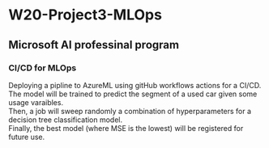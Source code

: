 # W20-Project3-MLOps
## Microsoft AI professinal program
### CI/CD for MLOps
Deploying a pipline to AzureML using gitHub workflows actions for a CI/CD.<br>
The model will be trained to predict the segment of a used car given some usage varaibles.<br>
Then, a job will sweep randomly a combination of hyperparameters for a decision tree classification model.<br>
Finally, the best model (where MSE is the lowest) will be registered for future use.
